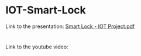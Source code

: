 # IOT-Smart-Lock
Link to the presentation: [Smart Lock - IOT Project.pdf]()
#
Link to the youtube video:

